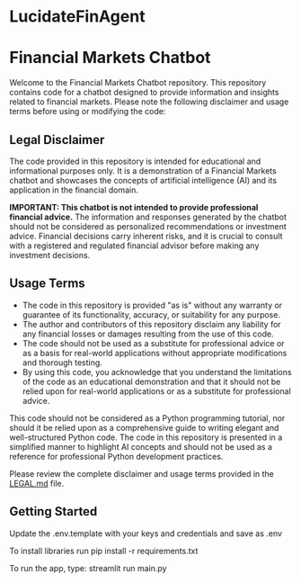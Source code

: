 # LucidateFinAgent


# Financial Markets Chatbot

Welcome to the Financial Markets Chatbot repository. This repository contains code for a chatbot designed to provide 
information and insights related to financial markets. Please note the following disclaimer and usage terms before 
using or modifying the code:

## Legal Disclaimer

The code provided in this repository is intended for educational and informational purposes only. It is a demonstration 
of a Financial Markets chatbot and showcases the concepts of artificial intelligence (AI) and its application in the 
financial domain.

**IMPORTANT: This chatbot is not intended to provide professional financial advice.** The information and responses 
generated by the chatbot should not be considered as personalized recommendations or investment advice. Financial 
decisions carry inherent risks, and it is crucial to consult with a registered and regulated financial advisor before 
making any investment decisions.

## Usage Terms

- The code in this repository is provided "as is" without any warranty or guarantee of its functionality, accuracy,
  or suitability for any purpose.
- The author and contributors of this repository disclaim any liability for any financial losses or damages resulting
  from the use of this code.
- The code should not be used as a substitute for professional advice or as a basis for real-world applications without
  appropriate modifications and thorough testing.
- By using this code, you acknowledge that you understand the limitations of the code as an educational demonstration
  and that it should not be relied upon for real-world applications or as a substitute for professional advice.

This code should not be considered as a Python programming tutorial, nor should it be relied upon as a comprehensive 
guide to writing elegant and well-structured Python code. The code in this repository is presented in a simplified 
manner to highlight AI concepts and should not be used as a reference for professional Python development practices.

Please review the complete disclaimer and usage terms provided in the [LEGAL.md](Legal.md) file.

## Getting Started

Update the .env.template with your keys and credentials and save as .env

To install libraries run pip install -r requirements.txt

To run the app, type: streamlit run main.py


